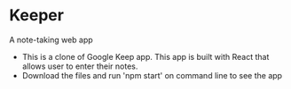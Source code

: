 # Keeper
A note-taking web app
- This is a clone of Google Keep app. This app is built with React that allows user to enter their notes.
- Download the files and run 'npm start' on command line to see the app
